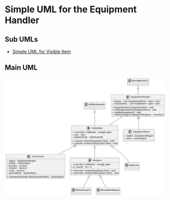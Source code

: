 # Simple UML for the Equipment Handler

## Sub UMLs

* [Simple UML for Visible Item](SimpleUMLVisibleItem.md)

## Main UML

![Simple UML for the Equipment Handler](../../../public-full/Assets/Devion%20Games/Inventory%20System/Scripts/Runtime/Equipment%20Handler/SimpleUMLEquipmentHandler.png)


